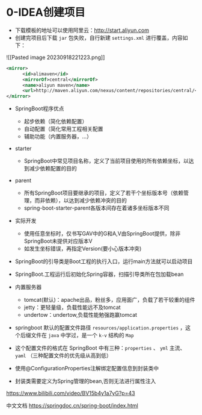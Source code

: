 # 0-IDEA创建项目

+ 下载模板的地址可以使用阿里云：http://start.aliyun.com
+ 创建完项目后下载 `jar` 包失败，自行新建 `settings.xml` 进行覆盖，内容如下：

![[Pasted image 20230918221223.png]]

```xml
<mirror>
	  <id>alimaven</id>
	  <mirrorOf>central</mirrorOf>
	  <name>aliyun maven</name>
	  <url>http://maven.aliyun.com/nexus/content/repositories/central/</url>
</mirror>
```

+ SpringBoot程序优点
	+ 起步依赖（简化依赖配置）
	+ 自动配置（简化常用工程相关配置
	+ 辅助功能（内置服务器，…）

+ starter
	+ SpringBoot中常见项目名称，定义了当前项目使用的所有依赖坐标，以达到减少依赖配置的目的
+ parent
	+ 所有SpringBoot项目要继承的项目，定义了若干个坐标版本号（依赖管理，而非依赖），以达到减少依赖冲突的目的
	+ spring-boot-starter-parent各版本间存在着诸多坐标版本不同
+ 实际开发
	+ 使用任意坐标时，仅书写GAV中的G和A,V由SpringBoot提供，除非SpringBoot未提供对应版本V
	+ 如发生坐标错误，再指定Version(要小心版本冲突)

+ SpringBoot的引导类是Boot工程的执行入口，运行main方法就可以启动项目
+ SpringBoot.工程运行后初始化Spring容器，扫描引导类所在包加载bean

+ 内置服务器
	+ tomcat(默认)：apache出品，粉丝多，应用面广，负载了若干较重的组件
	+ jetty：更轻量级，负载性能远不及tomcat
	+ undertow：undertow,负载性能勉强跑赢tomcat

+ springboot 默认的配置文件路径 `resources/application.properties` ，这个后缀文件在 `java` 中学过，是一个 `k-v` 结构的 `Map`
+ 这个配置文件的格式在 SpringBoot 中有三种：`properties` 、 `yml` 主流、 `yaml` （三种配置文件的优先级从高到低）

+ 使用@ConfigurationProperties注解绑定配置信息到封装类中
+ 封装类需要定义为Spring管理的bean,否则无法进行属性注入


https://www.bilibili.com/video/BV15b4y1a7yG?p=43

中文文档
https://springdoc.cn/spring-boot/index.html




